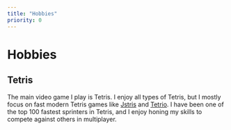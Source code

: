 ```yaml
---
title: "Hobbies"
priority: 0
---
```

# **Hobbies**

## **Tetris**

The main video game I play is Tetris. I enjoy all types of Tetris, but I mostly focus on fast modern Tetris games like [Jstris](https://jstris.jezevec10.com) and [Tetrio](https://tetr.io). I have been one of the top 100 fastest sprinters in Tetris, and I enjoy honing my skills to compete against others in multiplayer. 

